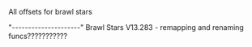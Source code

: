 All offsets for brawl stars 

"---------------------"
Brawl Stars V13.283 - remapping and renaming funcs???????????
